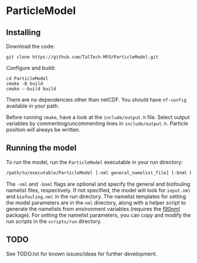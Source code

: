 # ParticleModel


## Installing

Download the code:

```
git clone https://github.com/TalTech-MFO/ParticleModel.git
```

Configure and build:

```
cd ParticleModel
cmake -B build
cmake --build build
```

There are no dependencies other than netCDF. You should have `nf-config` available in your path.

Before running `cmake`, have a look at the `include/output.h` file. Select output variables by commenting/uncommenting lines in `include/output.h`. Particle position will always be written.

## Running the model

To run the model, run the `ParticleModel` executable in your run directory:
```bash
/path/to/executable/ParticleModel [-nml general_namelist_file] [-bnml biofouling_namelist_file]
```
The `-nml` and `-bnml` flags are optional and specify the general and biofouling namelist files, respectively. If not specified, the model will look for `input.nml` and `biofouling.nml` in the run directory.
The namelist templates for setting the model parameters are in the `nml` directory, along with a helper script to generate the namelists from environment variables (requires the [f90nml](https://github.com/marshallward/f90nml) package). For setting the namelist parameters, you can copy and modify the run scripts in the `scripts/run` directory.


## TODO

See TODO.txt for known issues/ideas for further development. 
